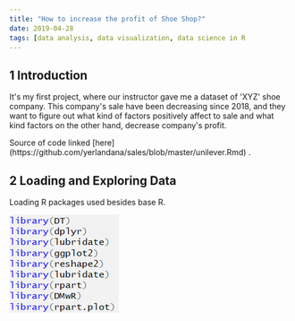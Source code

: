 ```yaml
---
title: "How to increase the profit of Shoe Shop?"
date: 2019-04-28
tags: [data analysis, data visualization, data science in R
---
```

## 1 Introduction

  <p>It's my first project, where our instructor gave me a dataset of 'XYZ'
shoe company. This company's sale have been decreasing since 2018, and they
want to figure out what kind of factors positively affect to sale and
what kind factors on the other hand, decrease company's profit.</p>
  <p>Source of code linked [here](https://github.com/yerlandana/sales/blob/master/unilever.Rmd) .</p>

## 2 Loading and Exploring Data

  <p>Loading R packages used besides base R.</p>

![libraries](/photos_sale/39.png)

